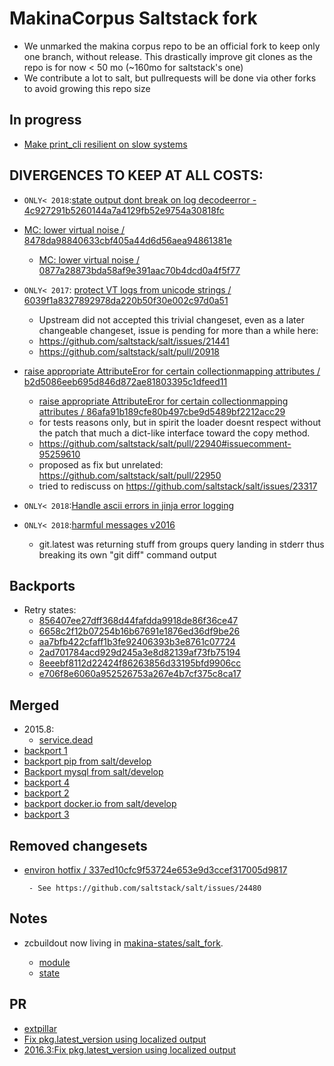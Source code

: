 MakinaCorpus Saltstack fork
=======================================

- We unmarked the makina corpus repo to be an official fork to keep only one branch, without release.
  This drastically improve git clones as the repo is for now < 50 mo (~160mo for saltstack's one)
- We contribute a lot to salt, but pullrequests will be done via other forks to avoid growing this repo size


In progress
------------
- [Make print_cli resilient on slow systems](https://github.com/makinacorpus/salt/commit/de5a19bac8ffeecf97e5242ca0b46bbbf2485cd0)


DIVERGENCES TO KEEP AT ALL COSTS:
----------------------------------
- `ONLY< 2018`:[state output dont break on log decodeerror - 4c927291b5260144a7a4129fb52e9754a30818fc](https://github.com/makinacorpus/salt/commit/4c927291b5260144a7a4129fb52e9754a30818fc)
- [MC: lower virtual noise / 8478da98840633cbf405a44d6d56aea94861381e](https://github.com/makinacorpus/salt/commit/8478da98840633cbf405a44d6d56aea94861381e)

  - [MC: lower virtual noise / 0877a28873bda58af9e391aac70b4dcd0a4f5f77](https://github.com/makinacorpus/salt/commit/0877a28873bda58af9e391aac70b4dcd0a4f5f77)

- `ONLY< 2017`: [protect VT logs from unicode strings / 6039f1a8327892978da220b50f30e002c97d0a51](https://github.com/makinacorpus/salt/commit/6039f1a8327892978da220b50f30e002c97d0a51)

    - Upstream did not accepted this trivial changeset, even as a later changeable changeset, issue is pending for more than a while here:
    - https://github.com/saltstack/salt/issues/21441
    - https://github.com/saltstack/salt/pull/20918

- [raise appropriate AttributeEror for certain collectionmapping attributes / b2d5086eeb695d846d872ae81803395c1dfeed11](https://github.com/makinacorpus/salt/commit/b2d5086eeb695d846d872ae81803395c1dfeed11)

    - [raise appropriate AttributeEror for certain collectionmapping attributes / 86afa91b189cfe80b497cbe9d5489bf2212acc29](https://github.com/makinacorpus/salt/commit/86afa91b189cfe80b497cbe9d5489bf2212acc29)
    - for tests reasons only, but in spirit the loader doesnt respect without the patch that much a dict-like interface toward the copy method.
    - https://github.com/saltstack/salt/pull/22940#issuecomment-95259610
    - proposed as fix but unrelated: https://github.com/saltstack/salt/pull/22950
    - tried to rediscuss on https://github.com/saltstack/salt/issues/23317

- `ONLY< 2018`:[Handle ascii errors in jinja error logging](https://github.com/makinacorpus/salt/commit/b0020af512b78799793485cde620197f32994a85)
- `ONLY< 2018`:[harmful messages  v2016](https://github.com/makinacorpus/salt/commit/2c2b287cecb42a012b00b628b3ff3cda252fcaad)
   - git.latest was returning stuff from groups query landing in stderr thus breaking its own "git diff" command output


Backports
-----------
- Retry states:
    - [856407ee27dff368d44fafdda9918de86f36ce47](https://github.com/saltstack/salt/commit/856407ee27dff368d44fafdda9918de86f36ce47)
    - [6658c2f12b07254b16b67691e1876ed36df9be26](https://github.com/saltstack/salt/commit/6658c2f12b07254b16b67691e1876ed36df9be26)
    - [aa7bfb422cfaff1b3fe92406393b3e8761c07724](https://github.com/saltstack/salt/commit/aa7bfb422cfaff1b3fe92406393b3e8761c07724)
    - [2ad701784acd929d245a3e8d82139af73fb75194](https://github.com/saltstack/salt/commit/2ad701784acd929d245a3e8d82139af73fb75194)
    - [8eeebf8112d22424f86263856d33195bfd9906cc](https://github.com/saltstack/salt/commit/8eeebf8112d22424f86263856d33195bfd9906cc)
    - [e706f8e6060a952526753a267e4b7cf375c8ca17](https://github.com/saltstack/salt/commit/e706f8e6060a952526753a267e4b7cf375c8ca17)

Merged
-------
- 2015.8:
    - [service.dead](https://github.com/saltstack/salt/commit/49962880c3b230c7fbcd174c1dba93a88d284ffe) 
- [backport 1](https://github.com/makinacorpus/salt/commit/bed138bfa1e375ca65441c6821e398895d69d7aa)
- [backport pip from salt/develop](https://github.com/makinacorpus/salt/commit/c6b79a229f7fc81d322e81c484c0b627f130c39c)
- [Backport mysql from salt/develop](https://github.com/makinacorpus/salt/commit/b7c109a35ba41c7c74d71b191ba6144bcf36d425)
- [backport 4](https://github.com/makinacorpus/salt/commit/7150efe9661c9bc759b1e226f2f043822d051f92)
- [backport 2](https://github.com/makinacorpus/salt/commit/1d11453c466c62712f741735cbffec4d7cdb0665)
- [backport docker.io from salt/develop](https://github.com/makinacorpus/salt/commit/0152b0478a63a80636265238f66566e0bfd445d9)
- [backport 3](https://github.com/makinacorpus/salt/commit/0e0b8bedaed001b2359873c1be2d38e5376303df)

Removed changesets
-------------------
- [environ hotfix / 337ed10cfc9f53724e653e9d3ccef317005d9817](https://github.com/makinacorpus/salt/commit/337ed10cfc9f53724e653e9d3ccef317005d9817)

       - See https://github.com/saltstack/salt/issues/24480

Notes
-------
- zcbuildout now living in [makina-states/salt_fork](https://github.com/makinacorpus/makina-states/tree/master/salt_fork).

    - [module](https://github.com/makinacorpus/makina-states/blob/master/salt_fork/modules/zcbuildout.py)
    - [state](https://github.com/makinacorpus/makina-states/blob/master/salt_fork/states/zcbuildout.py)


PR
----
 - [extpillar](https://github.com/saltstack/salt/pull/31380/commits)
 - [Fix pkg.latest_version using localized output](https://github.com/makinacorpus/salt/commit/a1a0ab1bcd6cb08a84418735560835f716bee4fe)
 - [2016.3:Fix pkg.latest_version using localized output](https://github.com/makinacorpus/salt/commit/8f1777e0722c7b04262a283cbaecdaa9e96f766e)

